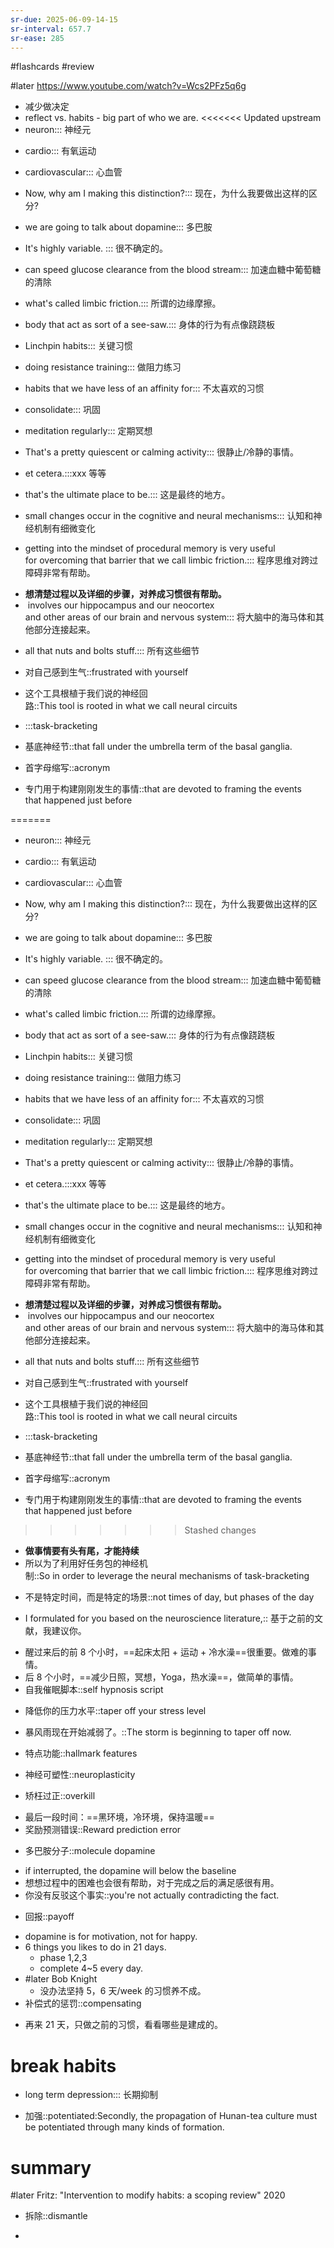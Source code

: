```yaml
---
sr-due: 2025-06-09-14-15
sr-interval: 657.7
sr-ease: 285
---
```


#flashcards 
#review

#later https://www.youtube.com/watch?v=Wcs2PFz5q6g
- 减少做决定
- reflect  vs. habits - big part of who we are.
<<<<<<< Updated upstream
- neuron::: 神经元
<!--SR:!2024-03-22,11,279!2024-03-25,10,259-->
- cardio::: 有氧运动
<!--SR:!2024-03-24,9,259!2024-03-18,8,259-->
- cardiovascular::: 心血管
<!--SR:!2024-05-03,191,190!2024-03-22,7,259-->
- Now, why am I making this distinction?::: 现在，为什么我要做出这样的区分?
<!--SR:!2024-05-05,296,250!2024-03-24,9,259-->
- we are going to talk about dopamine::: 多巴胺
<!--SR:!2024-04-16,277,250!2024-03-24,9,259-->
- It's highly variable. ::: 很不确定的。
<!--SR:!2024-03-24,9,259!2024-03-25,10,259-->
- can speed glucose clearance from the blood stream::: 加速血糖中葡萄糖的清除
<!--SR:!2024-04-13,29,257!2024-03-23,8,259-->
- what's called limbic friction.::: 所谓的边缘摩擦。
<!--SR:!2024-05-11,302,250!2024-03-23,8,259-->
- body that act as sort of a see-saw.::: 身体的行为有点像跷跷板
<!--SR:!2024-03-24,9,259!2024-03-23,8,259-->
- Linchpin habits::: 关键习惯
<!--SR:!2024-04-25,286,245!2024-06-09,86,145-->
- doing resistance training::: 做阻力练习
<!--SR:!2024-03-24,9,259!2024-03-23,8,259-->
- habits that we have less of an affinity for::: 不太喜欢的习惯
<!--SR:!2024-03-25,10,259!2024-03-23,8,259-->
- consolidate::: 巩固
<!--SR:!2024-03-23,8,259!2024-03-23,8,259-->
- meditation regularly::: 定期冥想
<!--SR:!2024-11-14,428,265!2024-03-23,8,259-->
- That's a pretty quiescent or calming activity::: 很静止/冷静的事情。
<!--SR:!2024-03-23,8,259!2024-03-24,9,259-->
- et cetera.:::xxx 等等
<!--SR:!2024-03-23,8,259!2024-03-23,8,259-->
- that's the ultimate place to be.::: 这是最终的地方。
<!--SR:!2024-03-25,10,259!2024-03-25,10,259-->
- small changes occur in the cognitive and neural mechanisms::: 认知和神经机制有细微变化
<!--SR:!2024-03-24,9,259!2024-03-25,10,259-->
- getting into the mindset of procedural memory is very useful for overcoming that barrier that we call limbic friction.::: 程序思维对跨过障碍非常有帮助。
<!--SR:!2025-05-01,499,250!2024-03-23,8,259-->
- **想清楚过程以及详细的步骤，对养成习惯很有帮助。**
-  involves our hippocampus and our neocortex and other areas of our brain and nervous system::: 将大脑中的海马体和其他部分连接起来。
<!--SR:!2024-03-22,7,259!2024-03-25,10,259-->
- all that nuts and bolts stuff.::: 所有这些细节
<!--SR:!2024-03-24,9,259!2024-03-23,8,259-->
- 对自己感到生气::frustrated with yourself
<!--SR:!2024-04-13,29,257-->
- 这个工具根植于我们说的神经回路::This tool is rooted in what we call neural circuits
<!--SR:!2024-03-24,9,259-->
- :::task-bracketing
<!--SR:!2024-06-03,325,272!2024-04-13,29,257-->
- 基底神经节::that fall under the umbrella term of the basal ganglia.
<!--SR:!2024-03-25,10,259-->
- 首字母缩写::acronym
<!--SR:!2024-03-22,7,259-->
- 专门用于构建刚刚发生的事情::that are devoted to framing the events that happened just before
<!--SR:!2024-03-23,8,259-->
=======
- neuron::: 神经元
<!--SR:!2024-03-25,10,259!2024-03-24,9,259-->
- cardio::: 有氧运动
<!--SR:!2024-03-23,8,259!2024-03-22,7,259-->
- cardiovascular::: 心血管
<!--SR:!2025-05-31,442,210!2024-03-25,10,259-->
- Now, why am I making this distinction?::: 现在，为什么我要做出这样的区分?
<!--SR:!2024-04-09,270,250!2024-03-22,7,259-->
- we are going to talk about dopamine::: 多巴胺
<!--SR:!2024-03-23,8,259!2024-03-23,8,259-->
- It's highly variable. ::: 很不确定的。
<!--SR:!2024-03-24,9,259!2024-03-23,8,259-->
- can speed glucose clearance from the blood stream::: 加速血糖中葡萄糖的清除
<!--SR:!2024-03-23,8,259!2024-03-22,7,259-->
- what's called limbic friction.::: 所谓的边缘摩擦。
<!--SR:!2025-05-04,415,205!2024-03-23,8,259-->
- body that act as sort of a see-saw.::: 身体的行为有点像跷跷板
<!--SR:!2024-03-25,10,259!2024-03-25,10,259-->
- Linchpin habits::: 关键习惯
<!--SR:!2024-03-25,10,259!2024-03-25,10,259-->
- doing resistance training::: 做阻力练习
<!--SR:!2024-03-24,9,259!2024-03-25,10,259-->
- habits that we have less of an affinity for::: 不太喜欢的习惯
<!--SR:!2024-04-15,276,250!2024-03-24,9,259-->
- consolidate::: 巩固
<!--SR:!2024-03-23,8,259!2024-03-24,9,259-->
- meditation regularly::: 定期冥想
<!--SR:!2024-03-23,8,259!2024-03-22,7,259-->
- That's a pretty quiescent or calming activity::: 很静止/冷静的事情。
<!--SR:!2024-03-23,8,259!2024-03-24,9,259-->
- et cetera.:::xxx 等等
<!--SR:!2024-04-02,263,245!2024-03-25,10,259-->
- that's the ultimate place to be.::: 这是最终的地方。
<!--SR:!2024-03-25,10,259!2024-03-23,8,259-->
- small changes occur in the cognitive and neural mechanisms::: 认知和神经机制有细微变化
<!--SR:!2025-05-08,419,205!2024-03-23,8,259-->
- getting into the mindset of procedural memory is very useful for overcoming that barrier that we call limbic friction.::: 程序思维对跨过障碍非常有帮助。
<!--SR:!2024-03-24,9,259!2024-03-25,10,259-->
- **想清楚过程以及详细的步骤，对养成习惯很有帮助。**
-  involves our hippocampus and our neocortex and other areas of our brain and nervous system::: 将大脑中的海马体和其他部分连接起来。
<!--SR:!2024-03-25,10,259!2024-03-23,8,259-->
- all that nuts and bolts stuff.::: 所有这些细节
<!--SR:!2024-03-25,10,259!2024-03-24,9,259-->
- 对自己感到生气::frustrated with yourself
<!--SR:!2025-03-12,362,192-->
- 这个工具根植于我们说的神经回路::This tool is rooted in what we call neural circuits
<!--SR:!2024-03-25,10,259-->
- :::task-bracketing
<!--SR:!2024-04-08,24,257!2024-03-23,8,259-->
- 基底神经节::that fall under the umbrella term of the basal ganglia.
<!--SR:!2024-03-22,7,259-->
- 首字母缩写::acronym
<!--SR:!2024-03-24,9,259-->
- 专门用于构建刚刚发生的事情::that are devoted to framing the events that happened just before
<!--SR:!2024-03-23,8,259-->
>>>>>>> Stashed changes
- **做事情要有头有尾，才能持续**
- 所以为了利用好任务包的神经机制::So in order to leverage the neural mechanisms of task-bracketing
<!--SR:!2024-03-24,9,259-->
- 不是特定时间，而是特定的场景::not times of day, but phases of the day
<!--SR:!2024-03-23,8,259-->
- I formulated for you based on the neuroscience literature,:: 基于之前的文献，我建议你。
<!--SR:!2024-03-23,8,259-->
- 醒过来后的前 8 个小时，==起床太阳 + 运动 + 冷水澡==很重要。做难的事情。
- 后 8 个小时，==减少日照，冥想，Yoga，热水澡==，做简单的事情。
- 自我催眠脚本::self hypnosis script
<!--SR:!2024-03-24,9,259-->
- 降低你的压力水平::taper off your stress level
<!--SR:!2024-03-22,7,259-->
- 暴风雨现在开始减弱了。::The storm is beginning to taper off now.
<!--SR:!2024-03-24,9,259-->
- 特点功能::hallmark features
<!--SR:!2024-03-23,8,259-->
- 神经可塑性::neuroplasticity
<!--SR:!2024-03-24,9,259-->
- 矫枉过正::overkill
<!--SR:!2024-04-10,113,152-->
- 最后一段时间：==黑环境，冷环境，保持温暖==
- 奖励预测错误::Reward prediction error
<!--SR:!2024-03-25,10,259-->
- 多巴胺分子::molecule dopamine
<!--SR:!2024-03-25,10,259-->
- if interrupted, the dopamine will below the baseline
- 想想过程中的困难也会很有帮助，对于完成之后的满足感很有用。
- 你没有反驳这个事实::you're not actually contradicting the fact.
<!--SR:!2024-03-24,9,259-->
- 回报::payoff
<!--SR:!2024-07-04,111,147-->
- dopamine is for motivation, not for happy.
- 6 things you likes to do in 21 days.
	- phase 1,2,3
	- complete 4~5 every day.
- #later Bob Knight
	- 没办法坚持 5，6 天/week 的习惯养不成。
- 补偿式的惩罚::compensating
<!--SR:!2024-03-23,8,259-->
- 再来 21 天，只做之前的习惯，看看哪些是建成的。
# break habits
- long term depression::: 长期抑制
<!--SR:!2024-03-23,8,259!2024-03-24,9,259-->
- 加强::potentiated:Secondly, the propagation of Hunan-tea culture must be potentiated through many kinds of formation.
<!--SR:!2024-03-25,10,259-->

# summary
#later Fritz: "Intervention to modify habits: a scoping review"      2020


- 拆除::dismantle
<!--SR:!2024-03-28,13,237-->
- 


